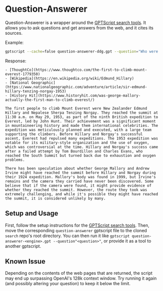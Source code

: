 # Question-Answerer

Question-Answerer is a wrapper around the [GPTScript search tools](https://github.com/gptscript-ai/search). It allows you to ask questions and get answers from the web, and it cites its sources.

Example:

```bash
gptscript --cache=false question-answerer-ddg.gpt --question="Who were the first people to climb Mount Everest?"
```

Response:

```
- [ThoughtCo](https://www.thoughtco.com/the-first-to-climb-mount-everest-1779350)
- [Wikipedia](https://en.wikipedia.org/wiki/Edmund_Hillary)
- [National Geographic](https://www.nationalgeographic.com/adventure/article/sir-edmund-hillary-tenzing-norgay-1953)
- [History Hit](https://www.historyhit.com/was-george-mallory-actually-the-first-man-to-climb-everest/)

The first people to climb Mount Everest were New Zealander Edmund Hillary and Nepalese Sherpa Tenzing Norgay. They reached the summit at 11:30 a.m. on May 29, 1953, as part of the ninth British expedition to Everest, led by John Hunt. Their achievement was a significant moment in mountaineering history and made them international celebrities. The expedition was meticulously planned and executed, with a large team supporting the climbers. Before Hillary and Norgay's successful ascent, Everest had repulsed many expeditions. The 1953 expedition was notable for its military-style organization and the use of oxygen, which was controversial at the time. Hillary and Norgay's success came after a failed attempt by Tom Bourdillon and Charles Evans, who reached the South Summit but turned back due to exhaustion and oxygen problems.

There has been speculation about whether George Mallory and Andrew Irvine might have reached the summit before Hillary and Norgay during their 1924 expedition. Mallory's body was found in 1999, but Irvine's remains and the camera they carried have never been discovered. Some believe that if the camera were found, it might provide evidence of whether they reached the summit. However, the route they took was extremely challenging, and while it's possible they might have reached the summit, it is considered unlikely by many.
```

## Setup and Usage

First, follow the setup instructions for the [GPTScript search tools](https://github.com/gptscript-ai/search/blob/main/README.md).
Then, move the corresponding `question-answerer` gptscript file to the cloned `search` repo's root directory.
You can then run it like `gptscript question-answerer-<engine>.gpt --question"<question>"`, or provide it as a tool to another gptscript.

## Known Issue

Depending on the contents of the web pages that are returned, the script may end up surpassing OpenAI's 128k context window. Try running it again (and possibly altering your question) to keep it below the limit.
